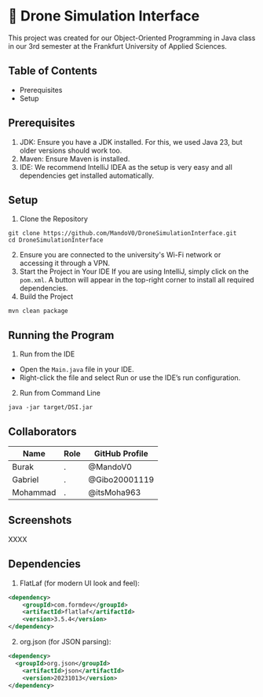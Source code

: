 # 🚁 Drone Simulation Interface

This project was created for our Object-Oriented Programming in Java class in our 3rd semester at the Frankfurt University of Applied Sciences.

## Table of Contents
- Prerequisites
- Setup

## Prerequisites
1. JDK: Ensure you have a JDK installed. For this, we used Java 23, but older versions should work too.
2. Maven: Ensure Maven is installed.
3. IDE: We recommend IntelliJ IDEA as the setup is very easy and all dependencies get installed automatically.

## Setup
1. Clone the Repository
```console
git clone https://github.com/MandoV0/DroneSimulationInterface.git
cd DroneSimulationInterface
```
2. Ensure you are connected to the university's Wi-Fi network or accessing it through a VPN.
3. Start the Project in Your IDE
If you are using IntelliJ, simply click on the `pom.xml`. A button will appear in the top-right corner to install all required dependencies.
3. Build the Project
```console
mvn clean package
```

## Running the Program
1. Run from the IDE
- Open the `Main.java` file in your IDE.
- Right-click the file and select Run or use the IDE’s run configuration.
2. Run from Command Line
```console
java -jar target/DSI.jar
```

## Collaborators
| Name          | Role          | GitHub Profile         |
|---------------|---------------|------------------------|
| Burak         | .             | @MandoV0              |
| Gabriel       | .             | @Gibo20001119         |
| Mohammad      | .             | @itsMoha963           |

## Screenshots
XXXX

## Dependencies
1. FlatLaf (for modern UI look and feel):
```xml
<dependency>
    <groupId>com.formdev</groupId>
    <artifactId>flatlaf</artifactId>
    <version>3.5.4</version>
</dependency>
```

2. org.json (for JSON parsing):
```xml
<dependency>
  <groupId>org.json</groupId>
    <artifactId>json</artifactId>
    <version>20231013</version>
</dependency>
```











